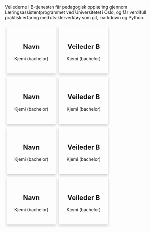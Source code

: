 Veilederne i B-tjenesten får pedagogisk opplæring gjennom Læringsassistentprogrammet ved Universitetet i Oslo, og får verdifull praktisk erfaring med utviklerverktøy som git, markdown og Python. 


<html>
<head>
<style>
.card {
  box-shadow: 0 4px 8px 0 rgba(0, 0, 0, 0.2);
  max-width: 200px;
  margin: 5px 5px 5px 5px;
  padding: 25px;
  text-align: center;
  float: left;
}

.float-container {
    border: 3px solid #fff;
    padding: 20px;
}

.title {
  color: grey;
  font-size: 18px;
}

button {
  border: none;
  outline: 0;
  display: inline-block;
  padding: 8px;
  color: white;
  background-color: #000;
  text-align: center;
  cursor: pointer;
  width: 100%;
  font-size: 18px;
}

a {
  text-decoration: none;
  font-size: 22px;
  color: black;
}

button:hover, a:hover {
  opacity: 0.7;
}
</style>
</head>
<body>

<!-- Add icon library -->
<link rel="stylesheet" href="https://cdnjs.cloudflare.com/ajax/libs/font-awesome/4.7.0/css/font-awesome.min.css">





  <div class="card">
    <h2>Navn</h2>
    <p class="title">Kjemi (bachelor)</p>
    <a href="#"><i class="fa fa-github"></i></a>
    <a href="#"><i class="fa fa-linkedin"></i></a>
  </div>

  <div class="card">
    <h2>Veileder B</h2>
    <p class="title">Kjemi (bachelor)</p>
    <a href="#"><i class="fa fa-github"></i></a>
    <a href="#"><i class="fa fa-linkedin"></i></a>
  </div>

  <div class="card">
    <h2>Navn</h2>
    <p class="title">Kjemi (bachelor)</p>
    <a href="#"><i class="fa fa-github"></i></a>
    <a href="#"><i class="fa fa-linkedin"></i></a>
  </div>

  <div class="card">
    <h2>Veileder B</h2>
    <p class="title">Kjemi (bachelor)</p>
    <a href="#"><i class="fa fa-github"></i></a>
    <a href="#"><i class="fa fa-linkedin"></i></a>
  </div>

  <div class="card">
    <h2>Navn</h2>
    <p class="title">Kjemi (bachelor)</p>
    <a href="#"><i class="fa fa-github"></i></a>
    <a href="#"><i class="fa fa-linkedin"></i></a>
  </div>

  <div class="card">
    <h2>Veileder B</h2>
    <p class="title">Kjemi (bachelor)</p>
    <a href="#"><i class="fa fa-github"></i></a>
    <a href="#"><i class="fa fa-linkedin"></i></a>
  </div>

  <div class="card">
    <h2>Navn</h2>
    <p class="title">Kjemi (bachelor)</p>
    <a href="#"><i class="fa fa-github"></i></a>
    <a href="#"><i class="fa fa-linkedin"></i></a>
  </div>

  <div class="card">
    <h2>Veileder B</h2>
    <p class="title">Kjemi (bachelor)</p>
    <a href="#"><i class="fa fa-github"></i></a>
    <a href="#"><i class="fa fa-linkedin"></i></a>
  </div>


</body>
</html>

